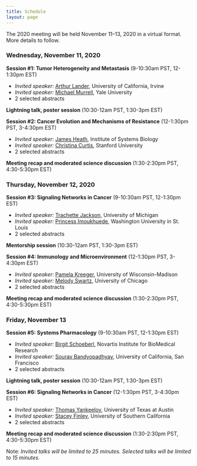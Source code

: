 ```yaml
---
title: Schedule
layout: page
---
```


The 2020 meeting will be held November 11–13, 2020 in a virtual format. More details to follow.

### Wednesday, November 11, 2020

**Session #1: Tumor Heterogeneity and Metastasis** (9-10:30am PST, 12-1:30pm EST)  
- *Invited speaker:* [Arthur Lander](https://lander-office.bio.uci.edu/), University of California, Irvine
- *Invited speaker:* [Michael Murrell](https://livingmatter.yale.edu/), Yale University
- 2 selected abstracts

**Lightning talk, poster session** (10:30-12am PST, 1:30-3pm EST)

**Session #2: Cancer Evolution and Mechanisms of Resistance** (12-1:30pm PST, 3-4:30pm EST)
- *Invited speaker:* [James Heath](https://heath.isbscience.org/), Institute of Systems Biology
- *Invited speaker:* [Christina Curtis](https://med.stanford.edu/curtislab.html), Stanford University
- 2 selected abstracts

**Meeting recap and moderated science discussion** (1:30-2:30pm PST, 4:30-5:30pm EST)

### Thursday, November 12, 2020

**Session #3: Signaling Networks in Cancer** (9-10:30am PST, 12-1:30pm EST)
- *Invited speaker:* [Trachette Jackson](https://sites.lsa.umich.edu/tjacks/), University of Michigan
- *Invited speaker:* [Princess Imoukhuede](https://sites.wustl.edu/imoukhuedelab/), Washington University in St. Louis
- 2 selected abstracts

**Mentorship session** (10:30-12am PST, 1:30-3pm EST)

**Session #4: Immunology and Microenvironment** (12-1:30pm PST, 3-4:30pm EST)
- *Invited speaker:* [Pamela Kreeger](https://www.kreegerlab.org/), University of Wisconsin-Madison
- *Invited speaker:* [Melody Swartz](https://pme.uchicago.edu/swartz_group/), University of Chicago
- 2 selected abstracts

**Meeting recap and moderated science discussion** (1:30-2:30pm PST, 4:30-5:30pm EST)

### Friday, November 13

**Session #5: Systems Pharmacology** (9-10:30am PST, 12-1:30pm EST)
- *Invited speaker:* [Birgit Schoeberl](https://www.linkedin.com/in/bschoeberl), Novartis Institute for BioMedical Research
- *Invited speaker:* [Sourav Bandyopadhyay](http://cancersignaling.net/), University of California, San Francisco
- 2 selected abstracts

**Lightning talk, poster session** (10:30-12am PST, 1:30-3pm EST)

**Session #6: Signaling Networks in Cancer** (12-1:30pm PST, 3-4:30pm EST)
- *Invited speaker:* [Thomas Yankeelov](https://dellmed.utexas.edu/directory/thomas-yankeelov), University of Texas at Austin
- *Invited speaker:* [Stacey Finley](http://csbl.usc.edu/), University of Southern California
- 2 selected abstracts

**Meeting recap and moderated science discussion** (1:30-2:30pm PST, 4:30-5:30pm EST)

Note: *Invited talks will be limited to 25 minutes. Selected talks will be limited to 15 minutes.*
